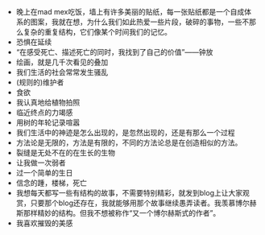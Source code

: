 - 晚上在mad mex吃饭，墙上有许多美丽的贴纸，每一张贴纸都是一个自成体系的图案，我就在想，为什么我们如此热爱一些片段，破碎的事物，一些不那么复杂的重复结构，它们像某个时间我们的记忆。
- 恐惧在延续
- “在感受死亡、描述死亡的同时，我找到了自己的价值”——钟放
- 绘画，就是几千次看见的叠加
- 我们生活的社会常常发生骚乱
- (规则的)维护者
- 食欲  
- 我认真地给植物拍照
- 临近终点的力竭感
- 用树的年轮记录喧嚣
- 我们生活中的神迹是怎么出现的，是忽然出现的，还是有那么一个过程
- 方法论是无限的，方法是有限的，不同的方法论总是在创造相似的方法。
- 裂缝是无处不在的在生长的生物
- 让我做一次弱者
- 过一个简单的生日
- 信念的踵，楼梯，死亡
- 我想每天都写一些有结构的故事，不需要特别精彩，就发到blog上让大家观赏，只要那个blog还存在，我就能够用那个故事继续愚弄读者。我羡慕博尔赫斯那样精妙的结构。但我不想被称作“又一个博尔赫斯式的作者”。
- 我喜欢摧毁的美感